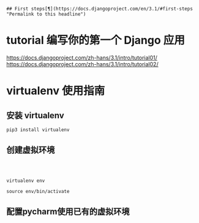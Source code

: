 	## First steps[¶](https://docs.djangoproject.com/en/3.1/#first-steps "Permalink to this headline")


#   tutorial  编写你的第一个 Django 应用    

https://docs.djangoproject.com/zh-hans/3.1/intro/tutorial01/     
https://docs.djangoproject.com/zh-hans/3.1/intro/tutorial02/     






#  virtualenv 使用指南

##  安装  virtualenv


```
pip3 install virtualenv

```


##  创建虚拟环境

```



virtualenv env

source env/bin/activate

```



## 配置pycharm使用已有的虚拟环境

